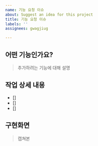 ```yaml
---
name: 기능 요청 이슈
about: Suggest an idea for this project
title: 기능 요청 이슈
labels: ''
assignees: gwagjiug

---
```


## 어떤 기능인가요?

> 추가하려는 기능에 대해 설명

## 작업 상세 내용
 - []
 - []
 - []

## 구현화면

> 캡쳐본
